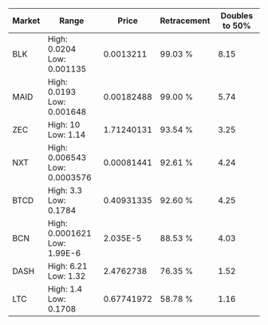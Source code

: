 | Market | Range | Price| Retracement | Doubles to 50% |
| --- | --- | --- | --- | --- |
| BLK | High: 0.0204<br />Low: 0.001135 | 0.0013211 | 99.03 % | 8.15 |
| MAID | High: 0.0193<br />Low: 0.001648 | 0.00182488 | 99.00 % | 5.74 |
| ZEC | High: 10<br />Low: 1.14 | 1.71240131 | 93.54 % | 3.25 |
| NXT | High: 0.006543<br />Low: 0.0003576 | 0.00081441 | 92.61 % | 4.24 |
| BTCD | High: 3.3<br />Low: 0.1784 | 0.40931335 | 92.60 % | 4.25 |
| BCN | High: 0.0001621<br />Low: 1.99E-6 | 2.035E-5 | 88.53 % | 4.03 |
| DASH | High: 6.21<br />Low: 1.32 | 2.4762738 | 76.35 % | 1.52 |
| LTC | High: 1.4<br />Low: 0.1708 | 0.67741972 | 58.78 % | 1.16 |
